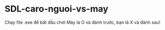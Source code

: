 # SDL-caro-nguoi-vs-may
Chạy file .exe để bắt đầu chơi
Máy là O và đánh trước, bạn là X và đánh sau!
